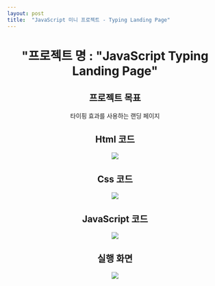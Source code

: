 ```yaml
---
layout: post
title:  "JavaScript 미니 프로젝트 - Typing Landing Page"
---
```


<div align="center"><h1> "프로젝트 명 : "JavaScript Typing Landing Page" </h1>   
   
<h2> 프로젝트 목표 </h2>   
타이핑 효과를 사용하는 랜딩 페이지

<h2> Html 코드 </h2>   

<p align="center">
  <img src="https://user-images.githubusercontent.com/97649924/175899528-a2f343bb-03ef-4696-b9f7-a01e9f01595a.png">
  </p>

<h2> Css 코드 </h2>   
   
<p align="center">
  <img src="https://user-images.githubusercontent.com/97649924/175899537-f48bc322-5295-4f27-a17b-7b88409a245c.png">
  </p>
   
<h2> JavaScript 코드 </h2>   
   
<p align="center">
  <img src="https://user-images.githubusercontent.com/97649924/175901039-9859b212-ae96-4326-8ec2-19934503a90c.png">
  </p>   
   
<h2> 실행 화면 </h2>   
   
<p align="center">
<img src="https://user-images.githubusercontent.com/97649924/175879828-935806d1-760f-40d1-8c57-c13fc0d1066e.gif">
</p>
</div>

